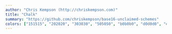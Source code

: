```yaml
---
author: "Chris Kempson (http://chriskempson.com)"
title: "Chalk"
summary: "https://github.com/chriskempson/base16-unclaimed-schemes"
colors: ["151515", "202020", "303030", "505050", "b0b0b0", "d0d0d0", "e0e0e0", "f5f5f5", "fb9fb1", "eda987", "ddb26f", "acc267", "12cfc0", "6fc2ef", "e1a3ee", "deaf8f"]
---
```

